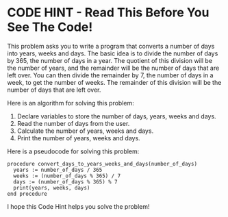 # CODE HINT - Read This Before You See The Code!

This problem asks you to write a program that converts a number of days into years, weeks and days. The basic idea is to divide the number of days by 365, the number of days in a year. The quotient of this division will be the number of years, and the remainder will be the number of days that are left over. You can then divide the remainder by 7, the number of days in a week, to get the number of weeks. The remainder of this division will be the number of days that are left over.

Here is an algorithm for solving this problem:

1. Declare variables to store the number of days, years, weeks and days.
2. Read the number of days from the user.
3. Calculate the number of years, weeks and days.
4. Print the number of years, weeks and days.

Here is a pseudocode for solving this problem:

```
procedure convert_days_to_years_weeks_and_days(number_of_days)
  years := number_of_days / 365
  weeks := (number_of_days % 365) / 7
  days := (number_of_days % 365) % 7
  print(years, weeks, days)
end procedure
```

I hope this Code Hint helps you solve the problem!